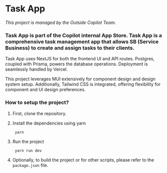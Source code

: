 # Task App
*This project is managed by the Outside Copilot Team.*

### Task App is part of the Copilot internal App Store. Task App is a comprehensive task management app that allows SB (Service Business) to create and assign tasks to their clients.

Task App uses NextJS for both the frontend UI and API routes. Postgres, coupled with Prisma, powers the database operations. Deployment is seamlessly handled by Vercel. 

This project leverages MUI extensively for component design and design system setup. Additionally, Tailwind CSS is integrated, offering flexibility for component and UI design preferences.

### How to setup the project?

1. First, clone the repository.

2. Install the dependencies using yarn

   ```shell
    yarn
   ```

3. Run the project 

   ```shell
    yarn run dev
   ```

4. Optionally, to build the project or for other scripts, please refer to the `package.json` file. 



